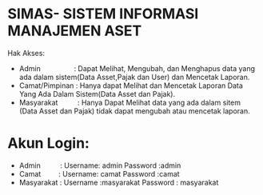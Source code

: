 # SIMAS- SISTEM INFORMASI MANAJEMEN ASET
Hak Akses:
- Admin&nbsp;&nbsp;&nbsp;&nbsp;&nbsp;&nbsp;&nbsp;&nbsp;&nbsp;&nbsp;&nbsp;&nbsp;&nbsp;&nbsp;&nbsp;&nbsp;&nbsp;: Dapat Melihat, Mengubah, dan Menghapus data yang ada dalam sistem(Data Asset,Pajak dan User) dan Mencetak Laporan.
- Camat/Pimpinan : Hanya dapat Melihat dan Mencetak Laporan Data Yang Ada Dalam Sistem(Data Asset dan Pajak).
- Masyarakat&nbsp;&nbsp;&nbsp;&nbsp;&nbsp;&nbsp;&nbsp;&nbsp;&nbsp;&nbsp;: Hanya Dapat  Melihat data yang ada dalam sitem (Data Asset dan Pajak) tidak dapat mengubah atau mencetak laporan.

# Akun Login:
- Admin&nbsp;&nbsp;&nbsp;&nbsp;&nbsp;&nbsp;&nbsp;&nbsp;&nbsp;&nbsp;: Username: admin Password :admin
- Camat&nbsp;&nbsp;&nbsp;&nbsp;&nbsp;&nbsp;&nbsp;&nbsp;&nbsp;: Username: camat Password :camat
- Masyarakat : Username :masyarakat Password : masyarakat
